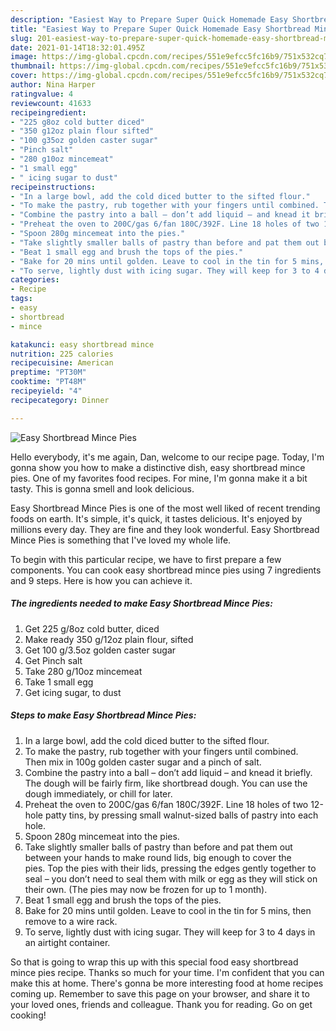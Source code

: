 ```yaml
---
description: "Easiest Way to Prepare Super Quick Homemade Easy Shortbread Mince Pies"
title: "Easiest Way to Prepare Super Quick Homemade Easy Shortbread Mince Pies"
slug: 201-easiest-way-to-prepare-super-quick-homemade-easy-shortbread-mince-pies
date: 2021-01-14T18:32:01.495Z
image: https://img-global.cpcdn.com/recipes/551e9efcc5fc16b9/751x532cq70/easy-shortbread-mince-pies-recipe-main-photo.jpg
thumbnail: https://img-global.cpcdn.com/recipes/551e9efcc5fc16b9/751x532cq70/easy-shortbread-mince-pies-recipe-main-photo.jpg
cover: https://img-global.cpcdn.com/recipes/551e9efcc5fc16b9/751x532cq70/easy-shortbread-mince-pies-recipe-main-photo.jpg
author: Nina Harper
ratingvalue: 4
reviewcount: 41633
recipeingredient:
- "225 g8oz cold butter diced"
- "350 g12oz plain flour sifted"
- "100 g35oz golden caster sugar"
- "Pinch salt"
- "280 g10oz mincemeat"
- "1 small egg"
- " icing sugar to dust"
recipeinstructions:
- "In a large bowl, add the cold diced butter to the sifted flour."
- "To make the pastry, rub together with your fingers until combined. Then mix in 100g golden caster sugar and a pinch of salt."
- "Combine the pastry into a ball – don’t add liquid – and knead it briefly. The dough will be fairly firm, like shortbread dough. You can use the dough immediately, or chill for later."
- "Preheat the oven to 200C/gas 6/fan 180C/392F. Line 18 holes of two 12-hole patty tins, by pressing small walnut-sized balls of pastry into each hole."
- "Spoon 280g mincemeat into the pies."
- "Take slightly smaller balls of pastry than before and pat them out between your hands to make round lids, big enough to cover the pies. Top the pies with their lids, pressing the edges gently together to seal – you don’t need to seal them with milk or egg as they will stick on their own. (The pies may now be frozen for up to 1 month)."
- "Beat 1 small egg and brush the tops of the pies."
- "Bake for 20 mins until golden. Leave to cool in the tin for 5 mins, then remove to a wire rack."
- "To serve, lightly dust with icing sugar. They will keep for 3 to 4 days in an airtight container."
categories:
- Recipe
tags:
- easy
- shortbread
- mince

katakunci: easy shortbread mince 
nutrition: 225 calories
recipecuisine: American
preptime: "PT30M"
cooktime: "PT48M"
recipeyield: "4"
recipecategory: Dinner

---
```



![Easy Shortbread Mince Pies](https://img-global.cpcdn.com/recipes/551e9efcc5fc16b9/751x532cq70/easy-shortbread-mince-pies-recipe-main-photo.jpg)

Hello everybody, it's me again, Dan, welcome to our recipe page. Today, I'm gonna show you how to make a distinctive dish, easy shortbread mince pies. One of my favorites food recipes. For mine, I'm gonna make it a bit tasty. This is gonna smell and look delicious.



Easy Shortbread Mince Pies is one of the most well liked of recent trending foods on earth. It's simple, it's quick, it tastes delicious. It's enjoyed by millions every day. They are fine and they look wonderful. Easy Shortbread Mince Pies is something that I've loved my whole life.


To begin with this particular recipe, we have to first prepare a few components. You can cook easy shortbread mince pies using 7 ingredients and 9 steps. Here is how you can achieve it.

<!--inarticleads1-->

##### The ingredients needed to make Easy Shortbread Mince Pies:

1. Get 225 g/8oz cold butter, diced
1. Make ready 350 g/12oz plain flour, sifted
1. Get 100 g/3.5oz golden caster sugar
1. Get Pinch salt
1. Take 280 g/10oz mincemeat
1. Take 1 small egg
1. Get  icing sugar, to dust




<!--inarticleads2-->

##### Steps to make Easy Shortbread Mince Pies:

1. In a large bowl, add the cold diced butter to the sifted flour.
1. To make the pastry, rub together with your fingers until combined. Then mix in 100g golden caster sugar and a pinch of salt.
1. Combine the pastry into a ball – don’t add liquid – and knead it briefly. The dough will be fairly firm, like shortbread dough. You can use the dough immediately, or chill for later.
1. Preheat the oven to 200C/gas 6/fan 180C/392F. Line 18 holes of two 12-hole patty tins, by pressing small walnut-sized balls of pastry into each hole.
1. Spoon 280g mincemeat into the pies.
1. Take slightly smaller balls of pastry than before and pat them out between your hands to make round lids, big enough to cover the pies. Top the pies with their lids, pressing the edges gently together to seal – you don’t need to seal them with milk or egg as they will stick on their own. (The pies may now be frozen for up to 1 month).
1. Beat 1 small egg and brush the tops of the pies.
1. Bake for 20 mins until golden. Leave to cool in the tin for 5 mins, then remove to a wire rack.
1. To serve, lightly dust with icing sugar. They will keep for 3 to 4 days in an airtight container.




So that is going to wrap this up with this special food easy shortbread mince pies recipe. Thanks so much for your time. I'm confident that you can make this at home. There's gonna be more interesting food at home recipes coming up. Remember to save this page on your browser, and share it to your loved ones, friends and colleague. Thank you for reading. Go on get cooking!
